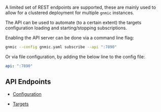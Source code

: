 A limited set of REST endpoints are supported, these are mainly used to allow for a clustered deployment for multiple `gnmic` instances.

The API can be used to automate (to a certain extent) the targets configuration loading and starting/stopping subscriptions.

Enabling the API server can be done via a command line flag:
```bash
gnmic --config gnmic.yaml subscribe --api ":7890"
```

Or via file configuration, by adding the below line to the config file:

```yaml
api: ":7890"
```

## API Endpoints

* [Configuration](./configuration.md)

* [Targets](./targets.md)

